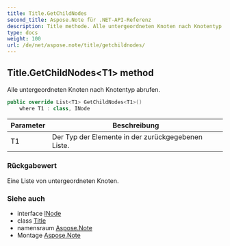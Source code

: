 ```yaml
---
title: Title.GetChildNodes
second_title: Aspose.Note für .NET-API-Referenz
description: Title methode. Alle untergeordneten Knoten nach Knotentyp abrufen.
type: docs
weight: 100
url: /de/net/aspose.note/title/getchildnodes/
---
```

## Title.GetChildNodes&lt;T1&gt; method

Alle untergeordneten Knoten nach Knotentyp abrufen.

```csharp
public override List<T1> GetChildNodes<T1>()
    where T1 : class, INode
```

| Parameter | Beschreibung |
| --- | --- |
| T1 | Der Typ der Elemente in der zurückgegebenen Liste. |

### Rückgabewert

Eine Liste von untergeordneten Knoten.

### Siehe auch

* interface [INode](../../inode/)
* class [Title](../)
* namensraum [Aspose.Note](../../title/)
* Montage [Aspose.Note](../../../)


